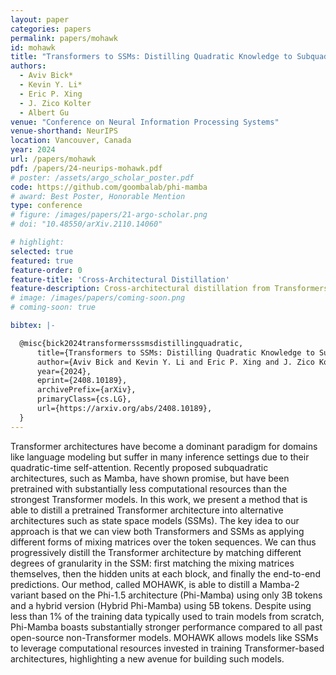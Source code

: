 ```yaml
---
layout: paper
categories: papers
permalink: papers/mohawk
id: mohawk
title: "Transformers to SSMs: Distilling Quadratic Knowledge to Subquadratic Models"
authors: 
  - Aviv Bick*
  - Kevin Y. Li*
  - Eric P. Xing
  - J. Zico Kolter
  - Albert Gu
venue: "Conference on Neural Information Processing Systems"
venue-shorthand: NeurIPS
location: Vancouver, Canada
year: 2024
url: /papers/mohawk
pdf: /papers/24-neurips-mohawk.pdf
# poster: /assets/argo_scholar_poster.pdf
code: https://github.com/goombalab/phi-mamba
# award: Best Poster, Honorable Mention
type: conference
# figure: /images/papers/21-argo-scholar.png
# doi: "10.48550/arXiv.2110.14060"

# highlight:
selected: true
featured: true
feature-order: 0
feature-title: 'Cross-Architectural Distillation'
feature-description: Cross-architectural distillation from Transformers to Mamba models with just a fraction of the pretraining data.
# image: /images/papers/coming-soon.png
# coming-soon: true

bibtex: |-

  @misc{bick2024transformersssmsdistillingquadratic,
      title={Transformers to SSMs: Distilling Quadratic Knowledge to Subquadratic Models}, 
      author={Aviv Bick and Kevin Y. Li and Eric P. Xing and J. Zico Kolter and Albert Gu},
      year={2024},
      eprint={2408.10189},
      archivePrefix={arXiv},
      primaryClass={cs.LG},
      url={https://arxiv.org/abs/2408.10189}, 
  }
---
```


Transformer architectures have become a dominant paradigm for domains like language modeling but suffer in many inference settings due to their quadratic-time self-attention. Recently proposed subquadratic architectures, such as Mamba, have shown promise, but have been pretrained with substantially less computational resources than the strongest Transformer models. In this work, we present a method that is able to distill a pretrained Transformer architecture into alternative architectures such as state space models (SSMs). The key idea to our approach is that we can view both Transformers and SSMs as applying different forms of mixing matrices over the token sequences. We can thus progressively distill the Transformer architecture by matching different degrees of granularity in the SSM: first matching the mixing matrices themselves, then the hidden units at each block, and finally the end-to-end predictions. Our method, called MOHAWK, is able to distill a Mamba-2 variant based on the Phi-1.5 architecture (Phi-Mamba) using only 3B tokens and a hybrid version (Hybrid Phi-Mamba) using 5B tokens. Despite using less than 1% of the training data typically used to train models from scratch, Phi-Mamba boasts substantially stronger performance compared to all past open-source non-Transformer models. MOHAWK allows models like SSMs to leverage computational resources invested in training Transformer-based architectures, highlighting a new avenue for building such models.